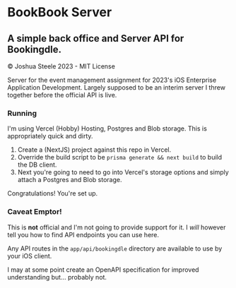 # BookBook Server
A simple back office and Server API for Bookingdle. 
---
&copy; Joshua Steele 2023 - MIT License

Server for the event management assignment for 2023's iOS Enterprise Application Development.
Largely supposed to be an interim server I threw together before the official API is live.

### Running
I'm using Vercel (Hobby) Hosting, Postgres and Blob storage. This is appropriately quick and dirty.

1. Create a (NextJS) project against this repo in Vercel.
2. Override the build script to be `prisma generate && next build` to build the DB client.
3. Next you're going to need to go into Vercel's storage options and simply attach a Postgres and Blob storage.

Congratulations! You're set up.

### Caveat Emptor!
This is **not** official and I'm not going to provide support for it. 
I _will_ however tell you how to find API endpoints you can use here.

Any API routes in the `app/api/bookingdle` directory are available to use by your iOS client.

I may at some point create an OpenAPI specification for improved understanding but... probably not.
